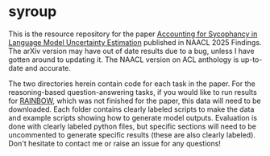 # syroup
This is the resource repository for the paper [Accounting for Sycophancy in Language Model Uncertainty Estimation](https://aclanthology.org/2025.findings-naacl.438/) published in NAACL 2025 Findings. The arXiv version may have out of date results due to a bug, unless I have gotten around to updating it. The NAACL version on ACL anthology is up-to-date and accurate.

The two directories herein contain code for each task in the paper. For the reasoning-based question-answering tasks, if you would like to run results for [RAINBOW](https://github.com/allenai/rainbow), which was not finished for the paper, this data will need to be downloaded. Each folder contains clearly labeled scripts to make the data and example scripts showing how to generate model outputs. Evaluation is done with clearly labeled python files, but specific sections will need to be uncommented to generate specific results (these are also clearly labeled). Don't hesitate to contact me or raise an issue for any questions!


